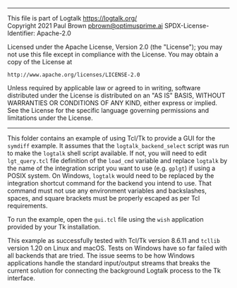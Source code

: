 ________________________________________________________________________

This file is part of Logtalk <https://logtalk.org/>  
Copyright 2021 Paul Brown <pbrown@optimusprime.ai>
SPDX-License-Identifier: Apache-2.0

Licensed under the Apache License, Version 2.0 (the "License");
you may not use this file except in compliance with the License.
You may obtain a copy of the License at

    http://www.apache.org/licenses/LICENSE-2.0

Unless required by applicable law or agreed to in writing, software
distributed under the License is distributed on an "AS IS" BASIS,
WITHOUT WARRANTIES OR CONDITIONS OF ANY KIND, either express or implied.
See the License for the specific language governing permissions and
limitations under the License.
________________________________________________________________________


This folder contains an example of using Tcl/Tk to provide a GUI for the
`symdiff` example. It assumes that the `logtalk_backend_select` script
was run to make the `logtalk` shell script available. If not, you will
need to edit `lgt_query.tcl` file definition of the `load_cmd` variable
and replace `logtalk` by the name of the integration script you want to
use (e.g. `gplgt`) if using a POSIX system. On Windows, `logtalk` would
need to be replaced by the integration shortcut command for the backend
you intend to use. That command must not use any environment variables
and backslashes, spaces, and square brackets must be properly escaped
as per Tcl requirements.

To run the example, open the `gui.tcl` file using the `wish` application
provided by your Tk installation.

This example as successfully tested with Tcl/Tk version 8.6.11 and `tcllib`
version 1.20 on Linux and macOS. Tests on Windows have so far failed with
all backends that are tried. The issue seems to be how Windows applications
handle the standard input/output streams that breaks the current solution
for connecting the background Logtalk process to the Tk interface.
